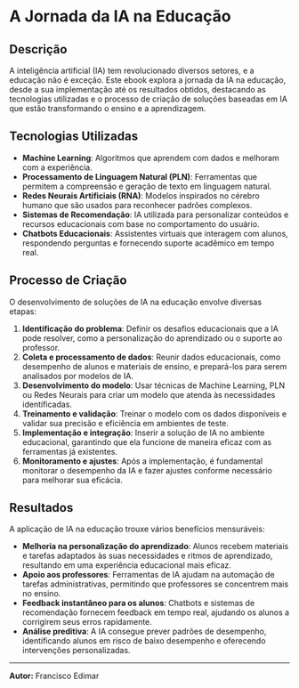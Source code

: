 # A Jornada da IA na Educação

## Descrição
A inteligência artificial (IA) tem revolucionado diversos setores, e a educação não é exceção. Este ebook explora a jornada da IA na educação, desde a sua implementação até os resultados obtidos, destacando as tecnologias utilizadas e o processo de criação de soluções baseadas em IA que estão transformando o ensino e a aprendizagem.

## Tecnologias Utilizadas
- **Machine Learning**: Algoritmos que aprendem com dados e melhoram com a experiência.
- **Processamento de Linguagem Natural (PLN)**: Ferramentas que permitem a compreensão e geração de texto em linguagem natural.
- **Redes Neurais Artificiais (RNA)**: Modelos inspirados no cérebro humano que são usados para reconhecer padrões complexos.
- **Sistemas de Recomendação**: IA utilizada para personalizar conteúdos e recursos educacionais com base no comportamento do usuário.
- **Chatbots Educacionais**: Assistentes virtuais que interagem com alunos, respondendo perguntas e fornecendo suporte acadêmico em tempo real.

## Processo de Criação
O desenvolvimento de soluções de IA na educação envolve diversas etapas:

1. **Identificação do problema**: Definir os desafios educacionais que a IA pode resolver, como a personalização do aprendizado ou o suporte ao professor.
2. **Coleta e processamento de dados**: Reunir dados educacionais, como desempenho de alunos e materiais de ensino, e prepará-los para serem analisados por modelos de IA.
3. **Desenvolvimento do modelo**: Usar técnicas de Machine Learning, PLN ou Redes Neurais para criar um modelo que atenda às necessidades identificadas.
4. **Treinamento e validação**: Treinar o modelo com os dados disponíveis e validar sua precisão e eficiência em ambientes de teste.
5. **Implementação e integração**: Inserir a solução de IA no ambiente educacional, garantindo que ela funcione de maneira eficaz com as ferramentas já existentes.
6. **Monitoramento e ajustes**: Após a implementação, é fundamental monitorar o desempenho da IA e fazer ajustes conforme necessário para melhorar sua eficácia.

## Resultados
A aplicação de IA na educação trouxe vários benefícios mensuráveis:

- **Melhoria na personalização do aprendizado**: Alunos recebem materiais e tarefas adaptados às suas necessidades e ritmos de aprendizado, resultando em uma experiência educacional mais eficaz.
- **Apoio aos professores**: Ferramentas de IA ajudam na automação de tarefas administrativas, permitindo que professores se concentrem mais no ensino.
- **Feedback instantâneo para os alunos**: Chatbots e sistemas de recomendação fornecem feedback em tempo real, ajudando os alunos a corrigirem seus erros rapidamente.
- **Análise preditiva**: A IA consegue prever padrões de desempenho, identificando alunos em risco de baixo desempenho e oferecendo intervenções personalizadas.

---

**Autor:** Francisco Edimar
